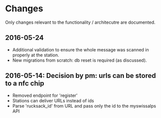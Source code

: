# Changes

Only changes relevant to the functionality / architecutre are documented.

## 2016-05-24
* Additional validation to ensure the whole message was scanned in properly at the station.
* New migrations from scratch: db reset is required (as discussed).

## 2016-05-14: Decision by pm: urls can be stored to a nfc chip
* Removed endpoint for 'register'
* Stations can deliver URLs instead of ids
* Parse 'rucksack_id' from URL and pass only the id to the myswissalps API


